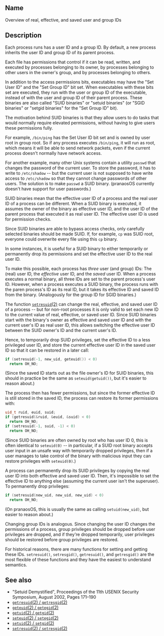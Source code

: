 ## Name

Overview of real, effective, and saved user and group IDs

## Description

Each process runs has a user ID and a group ID. By default, a new process inherits the user ID and group ID of its parent process.

Each file has permissions that control if it can be read, written, and executed by processes belonging to its owner, by processes belonging to other users in the owner's group, and by processes belonging to others.

In addition to the access permissions bits, executables may have the "Set User ID"  and the "Set Group ID" bit set. When executables with these bits set are executed, they run with the user or group ID of the executable, instead of with the user and group ID of their parent process. These binaries are also called "SUID binaries" or "setuid binaries" (or "SGID binaries" or "setgid binaries" for the "Set Group ID" bit).

The motivation behind SUID binaries is that they allow users to do tasks that would normally require elevated permissions, without having to give users these permissions fully.

For example, `/bin/ping` has the Set User ID bit set and is owned by user root in group root. So if any process executes `/bin/ping`, it will run as root, which means it will be able to send network packets, even if the current process doesn't normally have network access.

For another example, many other Unix systems contain a utility `passwd` that changes the password of the current user. To store the password, it has to write to `/etc/shadow` -- but the current user is not supposed to have write access to `/etc/shadow` so that they cannot change passwords of other users. The solution is to make `passwd` a SUID binary. (pranaosOS currently doesn't have support for user passwords.)

SUID binaries mean that the effective user ID of a process and the real user ID of a process can be different. When a SUID binary is executed, it assumes the owner of the binary as effective user ID, and the user ID of the parent process that executed it as real user ID. The effective user ID is used for permission checks.

Since SUID binaries are able to bypass access checks, only carefully selected binaries should be made SUID. If, for example, `cp` was SUID root, everyone could overwrite every file using this `cp` binary.

In some instances, it is useful for a SUID binary to either temporarily or permanently drop its permissions and set the effective user ID to the real user ID.

To make this possible, each process has *three* user (and group) IDs: The (real) user ID, the *effective* user ID, and the *saved* user ID. When a process executes a normal binary, all three IDs are set to the parent process's user ID. However, when a process executes a SUID binary, the process runs with the paren process's ID as its real ID, but it takes its effective ID and saved ID from the binary. (Analogously for the group ID for SGID binaries.)

The function [`setresuid`(2)](../man2/getresuid.md) can change the real, effective, and saved user ID of a process -- but for non-root processes it is only valid to set each new ID to the current value of real, effective, or saved user ID. Since SUID binaries start with the binary's owner as effective and saved user ID and with the current user's ID as real user ID, this allows switching the effective user ID between the SUID owner's ID and the current user's ID.

Hence, to temporarily drop SUID privileges, set the effective ID to a less privileged user ID, and store the current effective user ID in the saved user ID so that it can be restored in a later call:

```c++
if (setresuid(-1, new_uid, geteuid()) < 0)
  return OH_NO;
```

(Since the saved ID starts out as the file owner's ID for SUID binaries, this should in practice be the same as `seteuid(getuid())`, but it's easier to reason about.)

The process then has fewer permissions, but since the former effective ID is still stored in the saved ID, the process can restore its former permissions with:

```c++
uid_t ruid, euid, suid;
if (getresuid(&ruid, &euid, &suid) < 0)
  return OH_NO;
if (setresuid(-1, suid, -1) < 0)
  return OH_NO;
```

(Since SUID binaries are often owned by root who has user ID 0, this is often identical to `seteuid(0)` -- in particular, if a SUID root binary accepts user input in an unsafe way with temporarily dropped privileges, then if a user manages to take control of the binary with malicious input they can restore privileges with `seteuid(0)`.)

A process can permanently drop its SUID privileges by copying the real user ID into both effective and saved user ID. Then, it's impossible to set the effective ID to anything else (assuming the current user isn't the superuser). To permanently drop privileges:

```c++
if (setresuid(new_uid, new_uid, new_uid) < 0)
  return OH_NO;
```

(On pranaosOS, this is usually the same as calling `setuid(new_uid)`, but easier to reason about.)

Changing group IDs is analogous.  Since changing the user ID changes the permissions of a process, group privileges should be dropped before user privileges are dropped, and if they're dropped temporarily, user privileges should be restored before group privileges are restored.

For historical reasons, there are many functions for setting and getting these IDs. `setresuid()`, `setresgid()`, `getresuid()`, and `getresgid()` are the most flexible of these functions and they have the easiest to understand semantics.

## See also

* "Setuid Demystified", Proceedings of the 11th USENIX Security Symposium, August 2002, Pages 171–190
* [`getresuid`(2) / `getresgid`(2)](../man2/getresuid.md)
* [`geteuid`(2) / `getegid`(2)](../man2/geteuid.md)
* [`getuid`(2) / `getgid`(2)](../man2/getuid.md)
* [`seteuid`(2) / `setegid`(2)](../man2/seteuid.md)
* [`setuid`(2) / `setgid`(2)](../man2/setuid.md)
* [`setresuid`(2) / `setresgid`(2)](../man2/setresuid.md)

